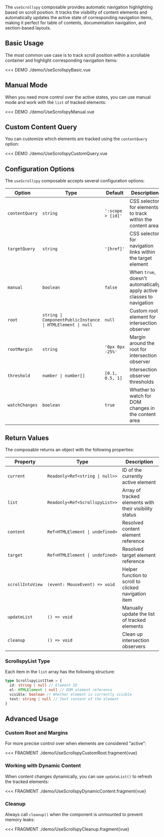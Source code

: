 <ComposableHeader path="useScrollspy/index.ts" title="useScrollspy" />

<div class="lead mb-5">

The `useScrollspy` composable provides automatic navigation highlighting based on scroll position. It tracks the visibility of content elements and automatically updates the active state of corresponding navigation items, making it perfect for table of contents, documentation navigation, and section-based layouts.

</div>

## Basic Usage

The most common use case is to track scroll position within a scrollable container and highlight corresponding navigation items:

<<< DEMO ./demo/UseScrollspyBasic.vue

## Manual Mode

When you need more control over the active states, you can use manual mode and work with the `list` of tracked elements:

<<< DEMO ./demo/UseScrollspyManual.vue

## Custom Content Query

You can customize which elements are tracked using the `contentQuery` option:

<<< DEMO ./demo/UseScrollspyCustomQuery.vue

## Configuration Options

The `useScrollspy` composable accepts several configuration options:

| Option         | Type                                                       | Default           | Description                                                           |
| -------------- | ---------------------------------------------------------- | ----------------- | --------------------------------------------------------------------- |
| `contentQuery` | `string`                                                   | `':scope > [id]'` | CSS selector for elements to track within the content area            |
| `targetQuery`  | `string`                                                   | `'[href]'`        | CSS selector for navigation links within the target element           |
| `manual`       | `boolean`                                                  | `false`           | When `true`, doesn't automatically apply active classes to navigation |
| `root`         | `string \| ComponentPublicInstance \| HTMLElement \| null` | `null`            | Custom root element for intersection observer                         |
| `rootMargin`   | `string`                                                   | `'0px 0px -25%'`  | Margin around the root for intersection observer                      |
| `threshold`    | `number \| number[]`                                       | `[0.1, 0.5, 1]`   | Intersection observer thresholds                                      |
| `watchChanges` | `boolean`                                                  | `true`            | Whether to watch for DOM changes in the content area                  |

## Return Values

The composable returns an object with the following properties:

| Property         | Type                            | Description                                            |
| ---------------- | ------------------------------- | ------------------------------------------------------ |
| `current`        | `Readonly<Ref<string \| null>>` | ID of the currently active element                     |
| `list`           | `Readonly<Ref<ScrollspyList>>`  | Array of tracked elements with their visibility status |
| `content`        | `Ref<HTMLElement \| undefined>` | Resolved content element reference                     |
| `target`         | `Ref<HTMLElement \| undefined>` | Resolved target element reference                      |
| `scrollIntoView` | `(event: MouseEvent) => void`   | Helper function to scroll to clicked navigation item   |
| `updateList`     | `() => void`                    | Manually update the list of tracked elements           |
| `cleanup`        | `() => void`                    | Clean up intersection observers                        |

### ScrollspyList Type

Each item in the `list` array has the following structure:

```typescript
type ScrollspyListItem = {
  id: string | null // Element ID
  el: HTMLElement | null // DOM element reference
  visible: boolean // Whether element is currently visible
  text: string | null // Text content of the element
}
```

## Advanced Usage

### Custom Root and Margins

For more precise control over when elements are considered "active":

<<< FRAGMENT ./demo/UseScrollspyCustomRoot.fragment{vue}

### Working with Dynamic Content

When content changes dynamically, you can use `updateList()` to refresh the tracked elements:

<<< FRAGMENT ./demo/UseScrollspyDynamicContent.fragment{vue}

### Cleanup

Always call `cleanup()` when the component is unmounted to prevent memory leaks:

<<< FRAGMENT ./demo/UseScrollspyCleanup.fragment{vue}


